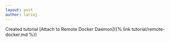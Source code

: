 ```yaml
---
layout: post
author: larioj
---
```


Created tutorial 
[Attach to Remote Docker Daemon]({% link tutorial/remote-docker.md %})
